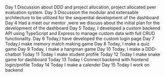 Day 1
Discussion about DDD and project allocation, project allocated peer evaluation system.
Day 3
Discussion the modular and extensable architecture to be utilized for the sequential development of the dashboard
Day 4
Had a meet our mentor ,were we discuss about the initial plan for the development of the dashboard
Day 5 
Today, I developed a custom backend API using TypeScript and Express to manage custom data with full CRUD functionality.
Day 6
Today,I have developed the custom login page
Day 7
Today,I make memory match making game
Day 8
Today, I make a quiz game
Day 9
Today, I make a hangman game
Day 10
Today, I make a DDD-chatbot
Today 11
Today I make student profile
Today 12
Today I make snake game for dashboard
Today 13
Today I Connect backend with frontend login/profile
Today 14
Today I make a calender
Day 15 
Today I work on backend
